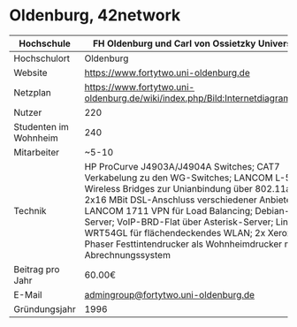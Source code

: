 # Oldenburg, 42network

Hochschule             | FH Oldenburg und Carl von Ossietzky Universität
-----------------------|---------------------------------------------------------------------------------------------------------------------------------------------------------------------------------------------------------------------------------------------------------------------------------------------------------------------------------------------------------------------------------------------------------
Hochschulort           | Oldenburg
Website                | <https://www.fortytwo.uni-oldenburg.de>
Netzplan               | <https://www.fortytwo.uni-oldenburg.de/wiki/index.php/Bild:Internetdiagramm.jpg>
Nutzer                 | 220
Studenten im Wohnheim  | 240
Mitarbeiter            | \~5-10
Technik                | HP ProCurve J4903A/J4904A Switches; CAT7 Verkabelung zu den WG-Switches; LANCOM L-54ag Wireless Bridges zur Unianbindung über 802.11a; 2x16 MBit DSL-Anschluss verschiedener Anbieter mit LANCOM 1711 VPN für Load Balancing; Debian-Server; VoIP-BRD-Flat über Asterisk-Server; Linksys WRT54GL für flächendeckendes WLAN; 2x Xerox Phaser Festtintendrucker als Wohnheimdrucker mit Abrechnungssystem
Beitrag pro Jahr       | 60.00€
E-Mail                 | <admingroup@fortytwo.uni-oldenburg.de>
Gründungsjahr          | 1996
